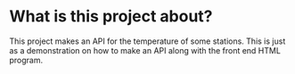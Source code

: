 # What is this project about?
This project makes an API for the temperature of some stations. This is just as a demonstration on how to make an API 
along with the front end HTML program.